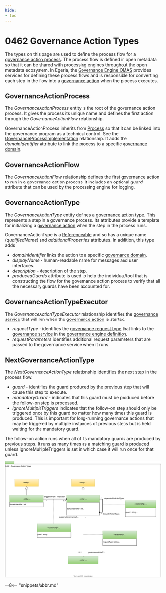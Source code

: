 ```yaml
---
hide:
- toc
---
```


<!-- SPDX-License-Identifier: CC-BY-4.0 -->
<!-- Copyright Contributors to the ODPi Egeria project. -->

# 0462 Governance Action Types

The types on this page are used to define the process flow for a [governance action process](/concepts/governance-action-process).  The process flow is defined in open metadata so that it can be shared with processing engines throughout the open metadata ecosystem.  In Egeria, the [Governance Engine OMAS](/services/omas/governance-engine/overview) provides services for defining these process flows and is responsible for converting each step in the flow into a [governance action](/concepts/governance-action) when the process executes.

## GovernanceActionProcess

The *GovernanceActionProcess* entity is the root of the governance action process.  It gives the process its unique name and defines the first action through the *GovernanceActionFlow* relationship.

GovernanceActionProcess inherits from [Process](/types/0/0010-Base-Model) so that it can be linked into the governance program as a technical control. See the [GovernanceProcessImplementation](/types/4/0430-Technical-Controls) relationship.  It adds the *domainIdentifier* attribute to link the process to a specific [governance domain](/concepts/governance-domain).

## GovernanceActionFlow

The *GovernanceActionFlow* relationship defines the first governance action to run in a governance action process.   It includes an optional *guard* attribute that can be used by the processing engine for logging.

## GovernanceActionType

The *GovernanceActionType* entity defines a [governance action type](/concepts/governance-action-type).  This represents a step in a governance process.  Its attributes provide a template for initializing a [governance action](/concepts/governance-action) when the step in the process runs.

GovernanceActionType is a [Referenceable](/types/0/0010-Base-Model) and so has a unique name (*qualifiedName*) and *additionalProperties* attributes.  In addition, this type adds

* *domainIdentifier* links the action to a specific [governance domain](/concepts/governance-domain).
* *displayName* - human-readable name for messages and user interfaces.
* *description* - description of the step.
* *producedGuards* attribute is used to help the individual/tool that is constructing the flow for the governance action process to verify that all the necessary guards have been accounted for.

## GovernanceActionTypeExecutor

The *GovernanceActionTypeExecutor* relationship identifies the [governance service](/concepts/governance-service) that will run when the [governance action](/concepts/governance-action) is started.

* *requestType* - identifies the [governance request type](/concepts/governance-request-type) that links to the [governance service](/concepts/governance-service) in the [governance engine definition](/concepts/governance-engine-definition).
* *requestParameters* identifies additional request parameters that are passed to the governance service when it runs.

## NextGovernanceActionType

The *NextGovernanceActionType* relationship identifies the next step in the process flow.

* *guard* - identifies the guard produced by the previous step that will cause this step to execute.
* *mandatoryGuard* - indicates that this guard must be produced before the follow-on step is processed.
* *ignoreMultipleTriggers* indicates that the follow-on step should only be triggered once by this guard no matter how many times this guard is produced.  This is important for long-running governance actions that may be triggered by multiple instances of previous steps but is held waiting for the mandatory guard.

The follow-on action runs when all of its mandatory guards are produced by previous steps.  It runs as many times as a matching guard is produced unless ignoreMultipleTriggers is set in which case it will run once for that guard.


![UML](0462-Governance-Action-Types.svg)

--8<-- "snippets/abbr.md"